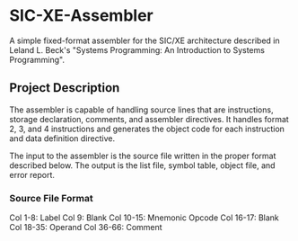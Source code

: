 # SIC-XE-Assembler
A simple fixed-format assembler for the SIC/XE architecture described in Leland L. Beck's "Systems Programming: An Introduction to Systems Programming".

## Project Description
The assembler is capable of handling source lines that are instructions, storage declaration, comments, and assembler directives.
It handles format 2, 3, and 4 instructions and generates the object code for each instruction and data definition directive.

The input to the assembler is the source file written in the proper format described below. The output is the list file, symbol table, object file, and error report.

### Source File Format
Col 1-8:   Label
Col 9:     Blank
Col 10-15: Mnemonic Opcode
Col 16-17: Blank
Col 18-35: Operand
Col 36-66: Comment
